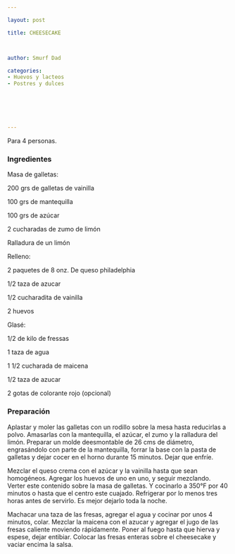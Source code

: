 ```yaml
---

layout: post

title: CHEESECAKE



author: Smurf Dad

categories:
- Huevos y lacteos
- Postres y dulces






---
```


Para 4 personas.

<h3>Ingredientes</h3>

Masa de galletas:

200 grs de galletas de vainilla

100 grs de mantequilla

100 grs de azúcar

2 cucharadas de zumo de limón

Ralladura de un limón

Relleno:

2 paquetes de 8 onz. De queso philadelphia

1/2 taza de azucar

1/2 cucharadita de vainilla

2 huevos

Glasé:

1/2 de kilo de fressas

1 taza de agua

1 1/2 cucharada de maicena

1/2 taza de azucar

2 gotas de colorante rojo (opcional)

<h3>Preparación</h3>

Aplastar y moler las galletas con un rodillo sobre la mesa hasta reducirlas a polvo.  Amasarlas con la mantequilla, el azúcar, el zumo y la ralladura del limón.  Preparar un molde deesmontable de 26 cms de diámetro, engrasándolo con parte de la mantequilla, forrar la base con la pasta de galletas y dejar cocer en el horno durante 15 minutos.  Dejar que enfríe.

Mezclar el queso crema con el azúcar y la vainilla hasta que sean homogéneos.  Agregar los huevos de uno en uno, y seguir mezclando.  Verter este contenido sobre la masa de galletas.  Y cocinarlo a 350°F por 40 minutos o hasta que el centro este cuajado.  Refrigerar por lo menos tres horas antes de servirlo.  Es mejor dejarlo toda la noche.

Machacar una taza de las fresas, agregar el agua y cocinar por unos 4 minutos, colar.  Mezclar la maicena con el azucar y agregar el jugo de las fresas caliente moviendo rápidamente.  Poner al fuego hasta que hierva y espese, dejar entibiar.  Colocar las fresas enteras sobre el cheesecake y vaciar encima la salsa.